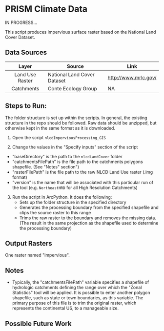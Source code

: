 PRISM Climate Data
==================

IN PROGRESS...

This script produces impervious surface raster based on the National Land Cover Dataset.


## Data Sources
| Layer           | Source                      | Link                    |
|:-----:          | ------                      | ----                    |
| Land Use Raster | National Land Cover Dataset | http://www.mrlc.gov/    |
| Catchments      | Conte Ecology Group         | NA                      |

## Steps to Run:

The folder structure is set up within the scripts. In general, the existing structure in the repo should be followed. Raw data should be unzipped, but otherwise kept in the same format as it is downloaded.

1. Open the script `nlcdImperviousProcessing_GIS`

2. Change the values in the "Specify inputs" section of the script
 - "baseDirectory" is the path to the `nlcdLandCover` folder
 - "catchmentsFilePath" is the file path to the catchments polygons shapefile. (See "Notes" section")
 - "rasterFilePath" is the file path to the raw NLCD Land Use raster (.img format)
 - "version" is the name that will be associated with this particular run of the tool (e.g. `NortheastHRD` for all High Resolution Catchments)

3. Run the script in ArcPython. It does the following:
   - Sets up the folder structure in the specified directory
   - Generates the processing boundary from the specified shapefile and clips the source raster to this range
   - Trims the raw raster to the boundary and removes the missing data. (The result in the same projection as the shapefile used to determine the processing boundary)


## Output Rasters

One raster named "impervious".

## Notes

- Typically, the "catchmentsFilePath" variable specifies a shapefile of hydrologic catchments defining the range over which the "Zonal Statistics" tool will be applied. It is possible to enter another polygon shapefile, such as state or town boundaries, as this variable. The primary purpose of this file is to trim the original raster, which represents the continental US, to a manageable size.

## Possible Future Work
